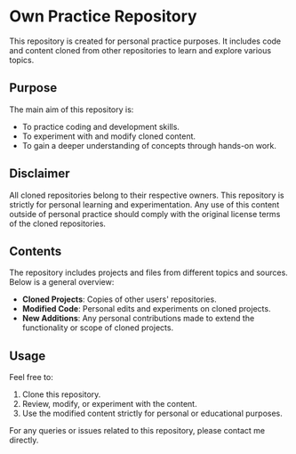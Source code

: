 # Own Practice Repository

This repository is created for personal practice purposes. It includes code and content cloned from other repositories to learn and explore various topics.

## Purpose
The main aim of this repository is:
- To practice coding and development skills.
- To experiment with and modify cloned content.
- To gain a deeper understanding of concepts through hands-on work.

## Disclaimer
All cloned repositories belong to their respective owners. This repository is strictly for personal learning and experimentation. Any use of this content outside of personal practice should comply with the original license terms of the cloned repositories.

## Contents
The repository includes projects and files from different topics and sources. Below is a general overview:
- **Cloned Projects**: Copies of other users' repositories.
- **Modified Code**: Personal edits and experiments on cloned projects.
- **New Additions**: Any personal contributions made to extend the functionality or scope of cloned projects.

## Usage
Feel free to:
1. Clone this repository.
2. Review, modify, or experiment with the content.
3. Use the modified content strictly for personal or educational purposes.

For any queries or issues related to this repository, please contact me directly.
